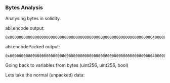 ### Bytes Analysis

Analysing bytes in solidity.

abi.encode output:
```
0x000000000000000000000000000000000000000000000000000000000000006400000000000000000000000000000000000000000000000000000000000000c80000000000000000000000000000000000000000000000000000000000000000
```

abi.encodePacked output:
```
0x000000000000000000000000000000000000000000000000000000000000006400000000000000000000000000000000000000000000000000000000000000c800
```

Going back to variables from bytes (uint256, uint256, bool)

Lets take the normal (unpacked) data:

